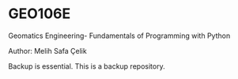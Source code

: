 # GEO106E
Geomatics Engineering- Fundamentals of Programming with Python  

Author: Melih Safa Çelik

Backup is essential. This is a backup repository.
